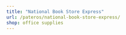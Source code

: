 ```yaml
---
title: "National Book Store Express"
url: /pateros/national-book-store-express/
shop: office supplies
---
```

